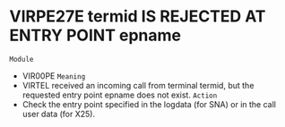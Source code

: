 # VIRPE27E termid IS REJECTED AT ENTRY POINT epname
`Module`
- VIR00PE
`Meaning`
- VIRTEL received an incoming call from terminal termid, but the requested entry point epname does not exist.
`Action`
- Check the entry point specified in the logdata (for SNA) or in the call user data (for X25).
